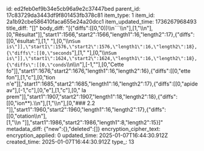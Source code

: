 id: ed2feb0ef9b34e5cb96a9e2c37447bed
parent_id: 17c83729da3443df9f801453fb378c81
item_type: 1
item_id: 2a1b92cbe586410faca655e24a20dcc1
item_updated_time: 1736267968493
title_diff: "[]"
body_diff: "[{\"diffs\":[[0,\"0))\\\n```\\\n\"],[1,\"\\\n\"],[0,\"Résultat\"]],\"start1\":1566,\"start2\":1566,\"length1\":16,\"length2\":17},{\"diffs\":[[0,\"ésultat:\"],[1,\"  \"],[0,\"\\\n`Sum is\"]],\"start1\":1576,\"start2\":1576,\"length1\":16,\"length2\":18},{\"diffs\":[[0,\"seconds`\"],[1,\"  \"],[0,\"\\\n`Sum is\"]],\"start1\":1624,\"start2\":1624,\"length1\":16,\"length2\":18},{\"diffs\":[[0,\"conds`\\\n\\\n\"],[-1,\"\"],[0,\"Cette fo\"]],\"start1\":1676,\"start2\":1676,\"length1\":16,\"length2\":16},{\"diffs\":[[0,\"ette fon\"],[1,\"c\"],[0,\"tion n'e\"]],\"start1\":1685,\"start2\":1685,\"length1\":16,\"length2\":17},{\"diffs\":[[0,\"apide av\"],[-1,\"c\"],[0,\"e\"],[1,\"c\"],[0,\" la prem\"]],\"start1\":1907,\"start2\":1907,\"length1\":18,\"length2\":18},{\"diffs\":[[0,\"ion**).\\\n\"],[1,\"\\\n\"],[0,\"### 2.2 \"]],\"start1\":1960,\"start2\":1960,\"length1\":16,\"length2\":17},{\"diffs\":[[0,\"otation\\\n\"],[1,\"\\\n&nbsp;\"]],\"start1\":1986,\"start2\":1986,\"length1\":8,\"length2\":15}]"
metadata_diff: {"new":{},"deleted":[]}
encryption_cipher_text: 
encryption_applied: 0
updated_time: 2025-01-07T16:44:30.912Z
created_time: 2025-01-07T16:44:30.912Z
type_: 13